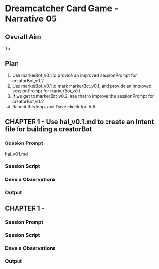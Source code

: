 # Dreamcatcher Card Game - Narrative 05 

## Overall Aim

To 

## Plan

1. Use markerBot_v0.1 to provide an improved sessionPrompt for creatorBot_v0.2
2. Use markerBot_v0.1 to mark markerBot_v0.1, and provide an improved sessionPrompt for markerBot_v0.1.
3. If we get to markerBot_v0.2, use that to improve the sessionPrompt for creatorBot_v0.2
4. Repeat this loop, and Dave check for drift.

## CHAPTER 1 - Use hal_v0.1.md to create an Intent file for building a creatorBot

### Session Prompt

hal_v0.1.md

### Session Script

### Dave's Observations

### Output


## CHAPTER 1 - 

### Session Prompt

### Session Script

### Dave's Observations

### Output